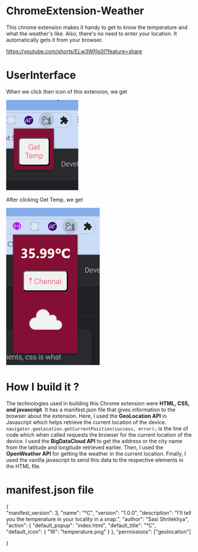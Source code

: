 # ChromeExtension-Weather
This chrome extension makes it handy to get to know the temperature and what the weather's like. Also, there's no need to enter your location. It automatically gets it from your browser.


https://youtube.com/shorts/ELw3Wfjls0I?feature=share

# UserInterface

When we click then icon of this extension, we get

![ScreenShot](UI1.png)

After clicking Get Temp, we get

![ScreenShot](UI2.png)

# How I build it ?
The technologies used in building this Chrome extension were **HTML, CSS, and javascript**. It has a manifest.json file that gives information to the browser about the extension. 
Here, I used the **GeoLocation API** in Javascript which helps retrieve the current location of the device.
` navigator.geolocation.getCurrentPosition(success, error);`  is the line of code which when called requests the browser for the current location of the device.
I used the **BigDataCloud API** to get the address or the city name from the latitude and longitude retrieved earlier.
Then, I used the **OpenWeather API** for getting the weather in the current location.
Finally, I used the vanilla javascript to send this data to the respective elements in the HTML file.

# manifest.json file

{   
    "manifest_version": 3,
    "name": "℃",
    "version": "1.0.0",
    "description": "I'll tell you the temperature in your locality in a snap.",
    "author": "Sasi Shrilekhya",
    "action": {
        "default_popup": "index.html",
        "default_title": "℃",
        "default_icon": {
            "16": "temperature.png"
          }
    },
    "permissions": ["geolocation"]
    
}

